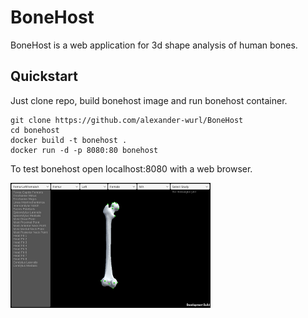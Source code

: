 # BoneHost

BoneHost is a web application for 3d shape analysis of human bones.

## Quickstart

Just clone repo, build bonehost image and run bonehost container.

```
git clone https://github.com/alexander-wurl/BoneHost
cd bonehost
docker build -t bonehost .
docker run -d -p 8080:80 bonehost
```

To test bonehost open localhost:8080 with a web browser.

<img src="https://github.com/alexander-wurl/BoneHost/blob/main/bonehost.png" alt="BoneHost" width="320" height="200">
